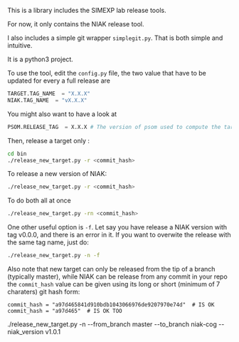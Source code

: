 This is a library includes the SIMEXP lab release tools.

For now, it only contains the NIAK release tool.

I also includes a simple git wrapper `simplegit.py`. That is both simple and
intuitive.

It is a python3 project.

To use the tool, edit the `config.py` file, the two value that
 have to be updated for every a full release are
```python
TARGET.TAG_NAME  = "X.X.X"
NIAK.TAG_NAME  = "vX.X.X"
```
 You might also want to have a look at  
```python
PSOM.RELEASE_TAG  = X.X.X # The version of psom used to compute the target
```

 Then, release a target only :
 ```bash
cd bin
./release_new_target.py -r <commit_hash>
 ```

 To release a new version of NIAK:
```bash
./release_new_target.py -r <commit_hash>
```
To do both all at once

```bash
./release_new_target.py -rn <commit_hash>
```

One other useful option is `-f`. Let say you have release a NIAK version
with tag v0.0.0, and there is an error in it. If you want to 
overwite the release with the same tag name, just do:

```bash
./release_new_target.py -n -f
```

Also note that new target can only be released from the tip of a branch
(typically master), while NIAK can be release from any commit in your
repo the `commit_hash` value can be given using its 
long or short (minimum of 7 charaters) git hash form:

```
commit_hash = "a97d465841d910bdb1043066976de9207970e74d"  # IS OK
commit_hash = "a97d465"  # IS OK TOO

```
./release_new_target.py -n --from_branch master --to_branch niak-cog --niak_version v1.0.1
